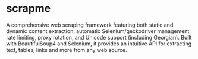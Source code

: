 # scrapme
A comprehensive web scraping framework featuring both static and dynamic content extraction, automatic Selenium/geckodriver management, rate limiting, proxy rotation, and Unicode support (including Georgian). Built with BeautifulSoup4 and Selenium, it provides an intuitive API for extracting text, tables, links and more from any web source.
